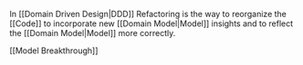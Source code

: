 In [[Domain Driven Design|DDD]] Refactoring is the way to reorganize the [[Code]] to incorporate new [[Domain Model|Model]] insights and to reflect the [[Domain Model|Model]] more correctly.

[[Model Breakthrough]]